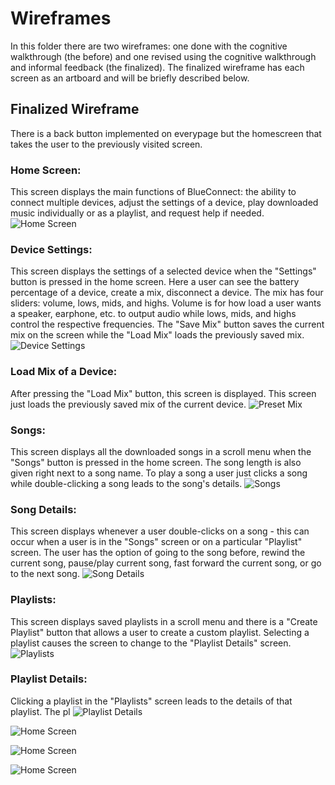 # Wireframes

In this folder there are two wireframes: one done with the cognitive walkthrough (the before) and one revised using the cognitive walkthrough and informal feedback (the finalized). The finalized wireframe has each screen as an artboard and will be briefly described below.

## Finalized Wireframe
There is a back button implemented on everypage but the homescreen that takes the user to the previously visited screen.

### Home Screen:
This screen displays the main functions of BlueConnect: the ability to connect multiple devices, adjust the settings of a device, play downloaded music individually or as a playlist, and request help if needed.
![Home Screen](../wireframes/BlueConnect_Artboard1.png)

### Device Settings:
This screen displays the settings of a selected device when the "Settings" button is pressed in the home screen. Here a user can see the battery percentage of a device, create a mix, disconnect a device. The mix has four sliders: volume, lows, mids, and highs. Volume is for how load a user wants a speaker, earphone, etc. to output audio while lows, mids, and highs control the respective frequencies. The "Save Mix" button saves the current mix on the screen while the "Load Mix" loads the previously saved mix.
![Device Settings](../wireframes/BlueConnect_Artboard2.png)

### Load Mix of a Device:
After pressing the "Load Mix" button, this screen is displayed. This screen just loads the previously saved mix of the current device.
![Preset Mix](../wireframes/BlueConnect_Artboard5.png)

### Songs:
This screen displays all the downloaded songs in a scroll menu when the "Songs" button is pressed in the home screen. The song length is also given right next to a song name. To play a song a user just clicks a song while double-clicking a song leads to the song's details. 
![Songs](../wireframes/BlueConnect_Artboard3.png)

### Song Details:
This screen displays whenever a user double-clicks on a song - this can occur when a user is in the "Songs" screen or on a particular "Playlist" screen. The user has the option of going to the song before, rewind the current song, pause/play current song, fast forward the current song, or go to the next song.
![Song Details](../wireframes/BlueConnect_Artboard4.png)

### Playlists:
This screen displays saved playlists in a scroll menu and there is a "Create Playlist" button that allows a user to create a custom playlist.
Selecting a playlist causes the screen to change to the "Playlist Details" screen.
![Playlists](../wireframes/BlueConnect_Artboard6.png)

### Playlist Details:
Clicking a playlist in the "Playlists" screen leads to the details of that playlist. The pl
![Playlist Details](../wireframes/BlueConnect_Artboard7.png)

![Home Screen](../wireframes/BlueConnect_Artboard8.png)

![Home Screen](../wireframes/BlueConnect_Artboard9.png)

![Home Screen](../wireframes/BlueConnect_Artboard10.png)
